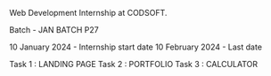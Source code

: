 Web Development Internship at CODSOFT.

Batch - JAN BATCH P27

10 January 2024 - Internship start date
10 February 2024 - Last date

Task 1 : LANDING PAGE
Task 2 : PORTFOLIO
Task 3 : CALCULATOR
